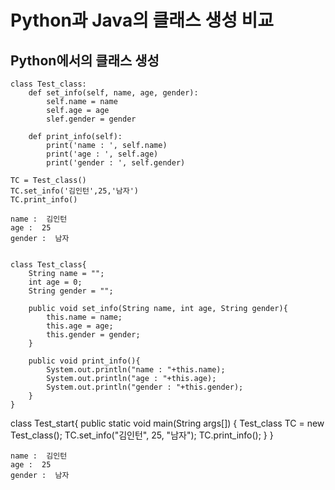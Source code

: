 #  Python과 Java의 클래스 생성 비교
## Python에서의 클래스 생성
<pre><code>class Test_class:
    def set_info(self, name, age, gender):
        self.name = name
        self.age = age
        slef.gender = gender
    
    def print_info(self):
        print('name : ', self.name)
        print('age : ', self.age)
        print('gender : ', self.gender)
</code></pre>

<pre><code>TC = Test_class()
TC.set_info('김인턴',25,'남자')
TC.print_info()
</code></pre>

<pre><code>name :  김인턴
age :  25
gender :  남자
</code></pre>

<pre><code>
class Test_class{
    String name = "";
    int age = 0;
    String gender = "";
    
    public void set_info(String name, int age, String gender){
        this.name = name;
        this.age = age;
        this.gender = gender;
    }
    
    public void print_info(){
        System.out.println("name : "+this.name);
        System.out.println("age : "+this.age);
        System.out.println("gender : "+this.gender);
    }
}
</code></pre>
class Test_start{
	public static void main(String args[]) {
		Test_class TC = new Test_class();
		TC.set_info("김인턴", 25, "남자");
		TC.print_info();
	}
}
</code></pre>

<pre><code>name :  김인턴
age :  25
gender :  남자
</code></pre>
